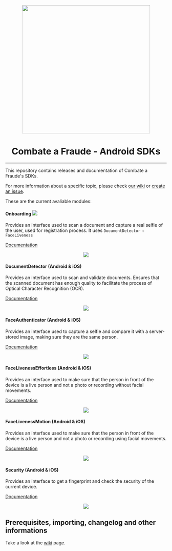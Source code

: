 <div align="center">
  
  [<img width="400px" src="/resources/logo_black.png?raw=true">](https://combateafraude.com)

  # Combate a Fraude - Android SDKs
</div>

<hr>

This repository contains releases and documentation of Combate a Fraude's SDKs.

For more information about a specific topic, please check [our wiki](https://github.com/combateafraude/android-sdk/wiki) or [create an issue](https://github.com/combateafraude/android-sdk/issues).

These are the current avaliable modules:

#### Onboarding [<img src="/resources/android.png">](https://github.com/combateafraude/SDK/wiki/Onboarding)

Provides an interface used to scan a document and capture a real selfie of the user, used for registration process. It uses `DocumentDetector` + `FaceLiveness`

[Documentation](https://github.com/combateafraude/SDK/wiki/Onboarding)

<div align="center">
    <img src="/resources/Onboarding.gif">
</div>

#### DocumentDetector (Android & iOS)

Provides an interface used to scan and validate documents. Ensures that the scanned document has enough quality to facilitate the process of Optical Character Recognition (OCR).

[Documentation](https://github.com/combateafraude/SDK/wiki/DocumentDetector)

<div align="center">
    <img src="/resources/DocumentDetector.gif">
</div>

#### FaceAuthenticator (Android & iOS)

Provides an interface used to capture a selfie and compare it with a server-stored image, making sure they are the same person.

[Documentation](https://github.com/combateafraude/SDK/wiki/FaceAuthenticator)

<div align="center">
    <img src="/resources/FaceAuthenticator.gif">
</div>

#### FaceLivenessEffortless (Android & iOS)

Provides an interface used to make sure that the person in front of the device is a live person and not a photo or recording without facial movements.

[Documentation](https://github.com/combateafraude/SDK/wiki/FaceLivenessEffortless)

<div align="center">
    <img src="/resources/FaceLivenessEffortless.gif">
</div>

#### FaceLivenessMotion (Android & iOS)

Provides an interface used to make sure that the person in front of the device is a live person and not a photo or recording using facial movements.

[Documentation](https://github.com/combateafraude/SDK/wiki/FaceLivenessMotion)

<div align="center">
    <img src="/resources/FaceLivenessMotion.gif">
</div>

#### Security (Android & iOS)

Provides an interface to get a fingerprint and check the security of the current device.

[Documentation](https://github.com/combateafraude/SDK/wiki/Security)

<div align="center">
    <img src="/resources/Security.gif">
</div>

## Prerequisites, importing, changelog and other informations

Take a look at the [wiki](https://github.com/combateafraude/SDK/wiki) page.
